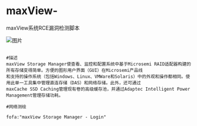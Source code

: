 # maxView-
maxView系统RCE漏洞检测脚本

![图片](https://github.com/user-attachments/assets/00b1dba2-dcd7-426e-8bb7-aff7e46d0269)


```shell

#描述
maxView Storage Manager使查看、监控和配置系统中基于Microsemi RAID适配器构建的所有存储变得简单。方便的图形用户界面（GUI）在Microsemi产品线
和支持的操作系统（包括Windows、Linux、VMWare和Solaris）中的外观和操作都相同。使用此单一工具集中管理直连存储（DAS）和网络存储。此外，还可通过
maxCache SSD Caching管理现有卷的高级缓存池，并通过Adaptec Intelligent Power Management管理存储功耗。

#网络测绘

fofa:"maxView Storage Manager - Login"



```

